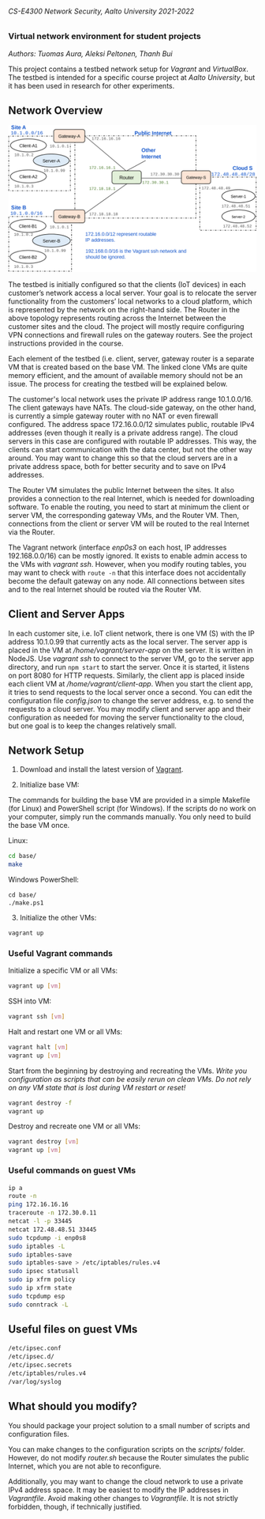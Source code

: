 ###### CS-E4300 Network Security, Aalto University 2021-2022

### Virtual network environment for student projects

_Authors: Tuomas Aura, Aleksi Peltonen, Thanh Bui_

This project contains a testbed network setup for _Vagrant_ and _VirtualBox_. The testbed is intended for a specific course project at _Aalto University_, but it has been used in research for other experiments.

## Network Overview

![Network Setup](./img/setup_old.png)

The testbed is initially configured so that the clients (IoT devices) in each customer’s network access a local server. Your goal is to relocate the server functionality from the customers’ local networks to a cloud platform, which is represented by the network on the right-hand side. The Router in the above topology represents routing across the Internet between the customer sites and the cloud. The project will mostly require configuring VPN connections and firewall rules on the gateway routers. See the project instructions provided in the course.

Each element of the testbed (i.e. client, server, gateway router is a separate VM that is created based on the base VM. The linked clone VMs are quite memory efficient, and the amount of available memory should not be an issue. The process for creating the testbed will be explained below.

The customer's local network uses the private IP address range 10.1.0.0/16. The client gateways have NATs. The cloud-side gateway, on the other hand, is currently a simple gateway router with no NAT or even firewall configured. The address space 172.16.0.0/12 simulates public, routable IPv4 addresses (even though it really is a private address range). The cloud servers in this case are configured with routable IP addresses. This way, the clients can start communication with the data center, but not the other way around. You may want to change this so that the cloud servers are in a private address space, both for better security and to save on IPv4 addresses.

The Router VM simulates the public Internet between the sites. It also provides a connection to the real Internet, which is needed for downloading software. To enable the routing, you need to start at minimum the client or server VM, the corresponding gateway VMs, and the Router VM. Then, connections from the client or server VM will be routed to the real Internet via the Router.

The Vagrant network (interface _enp0s3_ on each host, IP addresses 192.168.0.0/16) can be mostly ignored. It exists to enable admin access to the VMs with _vagrant ssh_. However, when you modify routing tables, you may want to check with ```route -n``` that this interface does not accidentally become the default gateway on any node. All connections between sites and to the real Internet should be routed via the Router VM.

## Client and Server Apps

In each customer site, i.e. IoT client network, there is one VM (S) with the IP address 10.1.0.99 that currently acts as the local server. The server app is placed in the VM at _/home/vagrant/server-app_ on the server. It is written in NodeJS. Use _vagrant ssh_ to connect to the server VM, go to the server app directory, and run ```npm start``` to start the server. Once it is started, it listens on port 8080 for HTTP requests. Similarly, the client app is placed inside each client VM at _/home/vagrant/client-app_. When you start the client app, it tries to send requests to the local server once a second. You can edit the configuration file _config.json_ to change the server address, e.g. to send the requests to a cloud server. You may  modify client and server app and their configuration as needed for moving the server functionality to the cloud, but one goal is to keep the changes relatively small.

## Network Setup

1. Download and install the latest version of [Vagrant](https://www.vagrantup.com/docs/installation).

2. Initialize base VM:

The commands for building the base VM are provided in a simple Makefile (for Linux) and PowerShell script (for Windows). If the scripts do no work on your computer, simply run the commands manually. You only need to build the base VM once.

Linux:

```bash
cd base/
make
```

Windows PowerShell:

```
cd base/
./make.ps1
```

3. Initialize the other VMs:

```bash
vagrant up
```

### Useful Vagrant commands

Initialize a specific VM or all VMs:

```bash
vagrant up [vm]
```

SSH into VM:

```bash
vagrant ssh [vm]
```

Halt and restart one VM or all VMs:

```bash
vagrant halt [vm]
vagrant up [vm]
```

Start from the beginning by destroying and recreating the VMs. *Write you configuration as scripts that can be easily rerun on clean VMs. Do not rely on any VM state that is lost during VM restart or reset!*

```bash
vagrant destroy -f
vagrant up
```

Destroy and recreate one VM or all VMs:

```bash
vagrant destroy [vm]
vagrant up [vm]
```

### Useful commands on guest VMs

```bash
ip a
route -n
ping 172.16.16.16
traceroute -n 172.30.0.11
netcat -l -p 33445
netcat 172.48.48.51 33445
sudo tcpdump -i enp0s8
sudo iptables -L
sudo iptables-save
sudo iptables-save > /etc/iptables/rules.v4
sudo ipsec statusall
sudo ip xfrm policy
sudo ip xfrm state
sudo tcpdump esp
sudo conntrack -L
```
## Useful files on guest VMs

```bash
/etc/ipsec.conf
/etc/ipsec.d/
/etc/ipsec.secrets
/etc/iptables/rules.v4
/var/log/syslog
```

## What should you modify?

You should package your project solution to a small number of scripts and configuration files.

You can make changes to the configuration scripts on the _scripts/_ folder. However, do not modify _router.sh_ because the Router simulates the public Internet, which you are not able to reconfigure.

Additionally, you may want to change the cloud network to use a private IPv4 address space. It may be easiest to modify the IP addresses in _Vagrantfile_. Avoid making other changes to _Vagrantfile_. It is not strictly forbidden, though, if technically justified.
